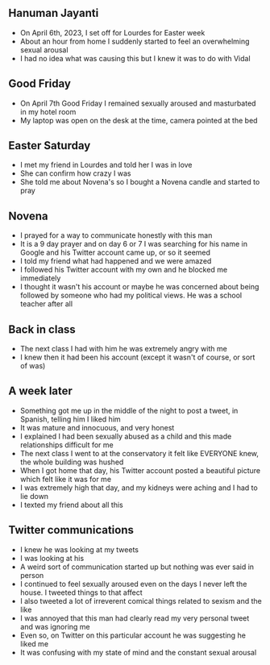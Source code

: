 ## Hanuman Jayanti

- On April 6th, 2023, I set off for Lourdes for Easter week
- About an hour from home I suddenly started to feel an overwhelming sexual arousal
- I had no idea what was causing this but I knew it was to do with Vidal

## Good Friday

- On April 7th Good Friday I remained sexually aroused and masturbated in my hotel room
- My laptop was open on the desk at the time, camera pointed at the bed

## Easter Saturday

- I met my friend in Lourdes and told her I was in love
- She can confirm how crazy I was
- She told me about Novena's so I bought a Novena candle and started to pray

## Novena

- I prayed for a way to communicate honestly with this man
- It is a 9 day prayer and on day 6 or 7 I was searching for his name in Google and his Twitter account came up, or so it seemed
- I told my friend what had happened and we were amazed
- I followed his Twitter account with my own and he blocked me immediately
- I thought it wasn't his account or maybe he was concerned about being followed by someone who had my political views. He was a school teacher after all

## Back in class

- The next class I had with him he was extremely angry with me
- I knew then it had been his account (except it wasn't of course, or sort of was)

## A week later

- Something got me up in the middle of the night to post a tweet, in Spanish, telling him I liked him
- It was mature and innocuous, and very honest
- I explained I had been sexually abused as a child and this made relationships difficult for me
- The next class I went to at the conservatory it felt like EVERYONE knew, the whole building was hushed
- When I got home that day, his Twitter account posted a beautiful picture which felt like it was for me
- I was extremely high that day, and my kidneys were aching and I had to lie down
- I texted my friend about all this

## Twitter communications

- I knew he was looking at my tweets
- I was looking at his
- A weird sort of communication started up but nothing was ever said in person
- I continued to feel sexually aroused even on the days I never left the house. I tweeted things to that affect
- I also tweeted a lot of irreverent comical things related to sexism and the like
- I was annoyed that this man had clearly read my very personal tweet and was ignoring me
- Even so, on Twitter on this particular account he was suggesting he liked me
- It was confusing with my state of mind and the constant sexual arousal
